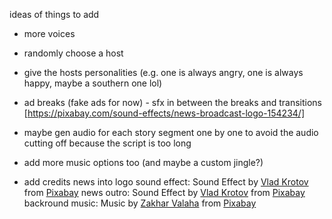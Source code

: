 ideas of things to add

- more voices
- randomly choose a host
- give the hosts personalities (e.g. one is always angry, one is always happy, maybe a southern one lol)
- ad breaks (fake ads for now) - sfx in between the breaks and transitions [https://pixabay.com/sound-effects/news-broadcast-logo-154234/]
- maybe gen audio for each story segment one by one to avoid the audio cutting off because the script is too long
- add more music options too (and maybe a custom jingle?)


- add credits
news into logo sound effect: Sound Effect by <a href="https://pixabay.com/users/moodmode-33139253/?utm_source=link-attribution&utm_medium=referral&utm_campaign=music&utm_content=154245">Vlad Krotov</a> from <a href="https://pixabay.com/sound-effects//?utm_source=link-attribution&utm_medium=referral&utm_campaign=music&utm_content=154245">Pixabay</a>
news outro: Sound Effect by <a href="https://pixabay.com/users/moodmode-33139253/?utm_source=link-attribution&utm_medium=referral&utm_campaign=music&utm_content=154125">Vlad Krotov</a> from <a href="https://pixabay.com//?utm_source=link-attribution&utm_medium=referral&utm_campaign=music&utm_content=154125">Pixabay</a>
backround music: Music by <a href="https://pixabay.com/users/good_b_music-22836301/?utm_source=link-attribution&utm_medium=referral&utm_campaign=music&utm_content=10626">Zakhar Valaha</a> from <a href="https://pixabay.com/music//?utm_source=link-attribution&utm_medium=referral&utm_campaign=music&utm_content=10626">Pixabay</a>